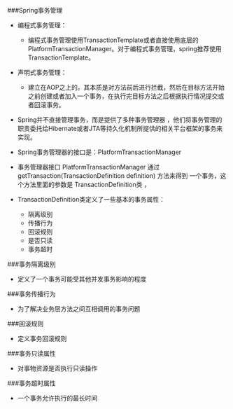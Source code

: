 ###Spring事务管理
- 编程式事务管理： 
    - 编程式事务管理使用TransactionTemplate或者直接使用底层的PlatformTransactionManager。对于编程式事务管理，spring推荐使用TransactionTemplate。 
- 声明式事务管理： 
    - 建立在AOP之上的。其本质是对方法前后进行拦截，然后在目标方法开始之前创建或者加入一个事务，在执行完目标方法之后根据执行情况提交或者回滚事务。

- Spring并不直接管理事务，而是提供了多种事务管理器 ，他们将事务管理的职责委托给Hibernate或者JTA等持久化机制所提供的相关平台框架的事务来实现。

- Spring事务管理器的接口是：PlatformTransactionManager
 
- 事务管理器接口 PlatformTransactionManager 通过 getTransaction(TransactionDefinition definition) 方法来得到
一个事务，这个方法里面的参数是 TransactionDefinition类 ，
- TransactionDefinition类定义了一些基本的事务属性：
    - 隔离级别
    - 传播行为
    - 回滚规则
    - 是否只读
    - 事务超时
    
###事务隔离级别
- 定义了一个事务可能受其他并发事务影响的程度

###事务传播行为
- 为了解决业务层方法之间互相调用的事务问题

###回滚规则
- 定义事务回滚规则

###事务只读属性
- 对事物资源是否执行只读操作

###事务超时属性
- 一个事务允许执行的最长时间
